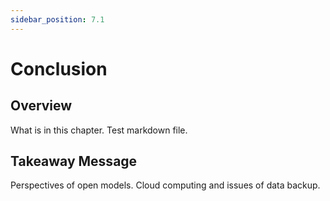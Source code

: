```yaml
---
sidebar_position: 7.1
---
```


# Conclusion
## Overview
What is in this chapter. Test markdown file.

## Takeaway Message
Perspectives of open models. Cloud computing and issues of data backup.

